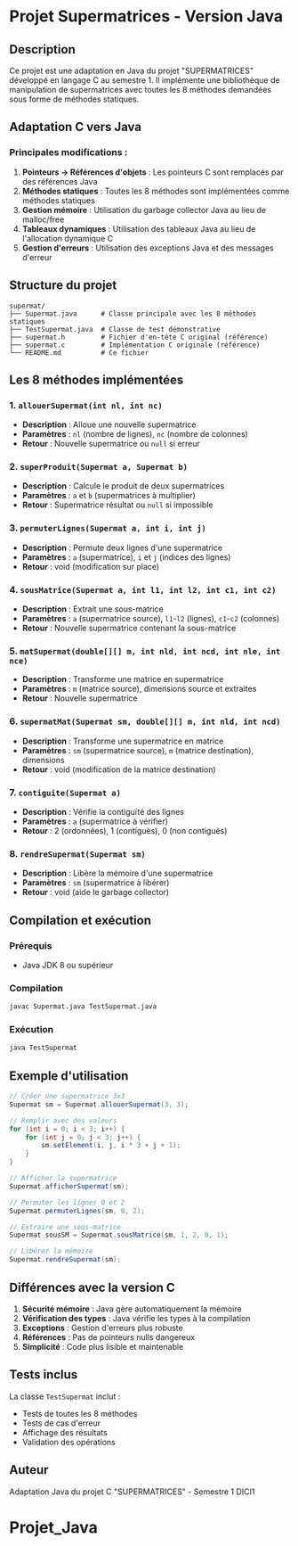 # Projet Supermatrices - Version Java

## Description

Ce projet est une adaptation en Java du projet "SUPERMATRICES" développé en langage C au semestre 1. Il implémente une bibliothèque de manipulation de supermatrices avec toutes les 8 méthodes demandées sous forme de méthodes statiques.

## Adaptation C vers Java

### Principales modifications :

1. **Pointeurs → Références d'objets** : Les pointeurs C sont remplacés par des références Java
2. **Méthodes statiques** : Toutes les 8 méthodes sont implémentées comme méthodes statiques
3. **Gestion mémoire** : Utilisation du garbage collector Java au lieu de malloc/free
4. **Tableaux dynamiques** : Utilisation des tableaux Java au lieu de l'allocation dynamique C
5. **Gestion d'erreurs** : Utilisation des exceptions Java et des messages d'erreur

## Structure du projet

```
supermat/
├── Supermat.java      # Classe principale avec les 8 méthodes statiques
├── TestSupermat.java  # Classe de test démonstrative
├── supermat.h         # Fichier d'en-tête C original (référence)
├── supermat.c         # Implémentation C originale (référence)
└── README.md          # Ce fichier
```

## Les 8 méthodes implémentées

### 1. `allouerSupermat(int nl, int nc)`
- **Description** : Alloue une nouvelle supermatrice
- **Paramètres** : `nl` (nombre de lignes), `nc` (nombre de colonnes)
- **Retour** : Nouvelle supermatrice ou `null` si erreur

### 2. `superProduit(Supermat a, Supermat b)`
- **Description** : Calcule le produit de deux supermatrices
- **Paramètres** : `a` et `b` (supermatrices à multiplier)
- **Retour** : Supermatrice résultat ou `null` si impossible

### 3. `permuterLignes(Supermat a, int i, int j)`
- **Description** : Permute deux lignes d'une supermatrice
- **Paramètres** : `a` (supermatrice), `i` et `j` (indices des lignes)
- **Retour** : void (modification sur place)

### 4. `sousMatrice(Supermat a, int l1, int l2, int c1, int c2)`
- **Description** : Extrait une sous-matrice
- **Paramètres** : `a` (supermatrice source), `l1`-`l2` (lignes), `c1`-`c2` (colonnes)
- **Retour** : Nouvelle supermatrice contenant la sous-matrice

### 5. `matSupermat(double[][] m, int nld, int ncd, int nle, int nce)`
- **Description** : Transforme une matrice en supermatrice
- **Paramètres** : `m` (matrice source), dimensions source et extraites
- **Retour** : Nouvelle supermatrice

### 6. `supermatMat(Supermat sm, double[][] m, int nld, int ncd)`
- **Description** : Transforme une supermatrice en matrice
- **Paramètres** : `sm` (supermatrice source), `m` (matrice destination), dimensions
- **Retour** : void (modification de la matrice destination)

### 7. `contiguite(Supermat a)`
- **Description** : Vérifie la contiguïté des lignes
- **Paramètres** : `a` (supermatrice à vérifier)
- **Retour** : 2 (ordonnées), 1 (contiguës), 0 (non contiguës)

### 8. `rendreSupermat(Supermat sm)`
- **Description** : Libère la mémoire d'une supermatrice
- **Paramètres** : `sm` (supermatrice à libérer)
- **Retour** : void (aide le garbage collector)

## Compilation et exécution

### Prérequis
- Java JDK 8 ou supérieur

### Compilation
```bash
javac Supermat.java TestSupermat.java
```

### Exécution
```bash
java TestSupermat
```

## Exemple d'utilisation

```java
// Créer une supermatrice 3x3
Supermat sm = Supermat.allouerSupermat(3, 3);

// Remplir avec des valeurs
for (int i = 0; i < 3; i++) {
    for (int j = 0; j < 3; j++) {
        sm.setElement(i, j, i * 3 + j + 1);
    }
}

// Afficher la supermatrice
Supermat.afficherSupermat(sm);

// Permuter les lignes 0 et 2
Supermat.permuterLignes(sm, 0, 2);

// Extraire une sous-matrice
Supermat sousSM = Supermat.sousMatrice(sm, 1, 2, 0, 1);

// Libérer la mémoire
Supermat.rendreSupermat(sm);
```

## Différences avec la version C

1. **Sécurité mémoire** : Java gère automatiquement la mémoire
2. **Vérification des types** : Java vérifie les types à la compilation
3. **Exceptions** : Gestion d'erreurs plus robuste
4. **Références** : Pas de pointeurs nulls dangereux
5. **Simplicité** : Code plus lisible et maintenable

## Tests inclus

La classe `TestSupermat` inclut :
- Tests de toutes les 8 méthodes
- Tests de cas d'erreur
- Affichage des résultats
- Validation des opérations

## Auteur

Adaptation Java du projet C "SUPERMATRICES" - Semestre 1 DICI1
# Projet_Java
